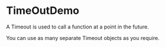 # TimeOutDemo

A Timeout is used to call a function at a point in the future.

You can use as many separate Timeout objects as you require.
